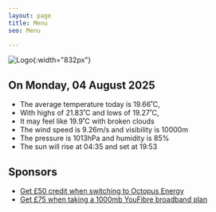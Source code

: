 ```yaml
---
layout: page
title: Menu
seo: Menu

---
```


![Logo](/images/logo.jpg){:width="832px"}

<!-- weather_marker starts -->
## On Monday, 04 August 2025

- The average temperature today is 19.66˚C,
- With highs of 21.83˚C and lows of 19.27˚C,
- It may feel like 19.9˚C with broken clouds
- The wind speed is 9.26m/s and visibility is 10000m
- The pressure is 1013hPa and humidity is 85%
- The sun will rise at 04:35 and set at 19:53

<!-- weather_marker ends -->

## Sponsors

- [Get £50 credit when switching to Octopus Energy](https://bit.ly/3oD1nnS)
- [Get £75 when taking a 1000mb YouFibre broadband plan](https://aklam.io/91zWhU?)
